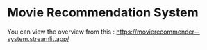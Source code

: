 # Movie Recommendation System 
You can view the overview from this : https://movierecommender--system.streamlit.app/
